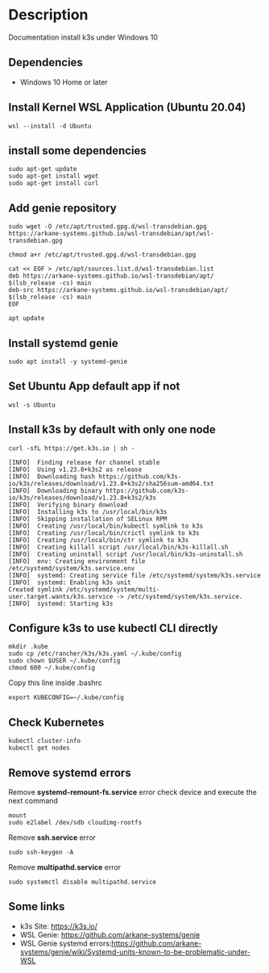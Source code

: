 # Description
Documentation install k3s under Windows 10

## Dependencies

- Windows 10 Home or later

## Install Kernel WSL Application (Ubuntu 20.04)
```
wsl --install -d Ubuntu
```

## install some dependencies
```
sudo apt-get update
sudo apt-get install wget
sudo apt-get install curl
```

## Add genie repository
```
sudo wget -O /etc/apt/trusted.gpg.d/wsl-transdebian.gpg https://arkane-systems.github.io/wsl-transdebian/apt/wsl-transdebian.gpg

chmod a+r /etc/apt/trusted.gpg.d/wsl-transdebian.gpg

cat << EOF > /etc/apt/sources.list.d/wsl-transdebian.list
deb https://arkane-systems.github.io/wsl-transdebian/apt/ $(lsb_release -cs) main
deb-src https://arkane-systems.github.io/wsl-transdebian/apt/ $(lsb_release -cs) main
EOF

apt update
```

## Install systemd genie
```
sudo apt install -y systemd-genie
```

## Set Ubuntu App default app if not
```
wsl -s Ubuntu
```

## Install k3s by default with only one node
```
curl -sfL https://get.k3s.io | sh -

[INFO]  Finding release for channel stable
[INFO]  Using v1.23.8+k3s2 as release
[INFO]  Downloading hash https://github.com/k3s-io/k3s/releases/download/v1.23.8+k3s2/sha256sum-amd64.txt
[INFO]  Downloading binary https://github.com/k3s-io/k3s/releases/download/v1.23.8+k3s2/k3s
[INFO]  Verifying binary download
[INFO]  Installing k3s to /usr/local/bin/k3s
[INFO]  Skipping installation of SELinux RPM
[INFO]  Creating /usr/local/bin/kubectl symlink to k3s
[INFO]  Creating /usr/local/bin/crictl symlink to k3s
[INFO]  Creating /usr/local/bin/ctr symlink to k3s
[INFO]  Creating killall script /usr/local/bin/k3s-killall.sh
[INFO]  Creating uninstall script /usr/local/bin/k3s-uninstall.sh
[INFO]  env: Creating environment file /etc/systemd/system/k3s.service.env
[INFO]  systemd: Creating service file /etc/systemd/system/k3s.service
[INFO]  systemd: Enabling k3s unit
Created symlink /etc/systemd/system/multi-user.target.wants/k3s.service -> /etc/systemd/system/k3s.service.
[INFO]  systemd: Starting k3s
```

## Configure k3s to use kubectl CLI directly

```
mkdir .kube
sudo cp /etc/rancher/k3s/k3s.yaml ~/.kube/config
sudo chown $USER ~/.kube/config
chmod 600 ~/.kube/config
```

Copy this line inside .bashrc
```
export KUBECONFIG=~/.kube/config
```

## Check Kubernetes
```
kubectl cluster-info
kubectl get nodes
```

## Remove systemd errors
Remove **systemd-remount-fs.service** error check device and execute the next command
```
mount
sudo e2label /dev/sdb cloudimg-rootfs
```

Remove **ssh.service** error
```
sudo ssh-keygen -A
```

Remove **multipathd.service** error
```
sudo systemctl disable multipathd.service
```

## Some links
- k3s Site: https://k3s.io/
- WSL Genie: https://github.com/arkane-systems/genie
- WSL Genie systemd errors:https://github.com/arkane-systems/genie/wiki/Systemd-units-known-to-be-problematic-under-WSL

